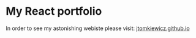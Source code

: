 # My React portfolio

In order to see my astonishing webiste please visit:
[jtomkiewicz.github.io](https://jtomkiewicz.github.io)
